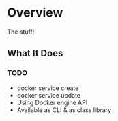 # Overview

The stuff!

## What It Does

### TODO
- docker service create
- docker service update
- Using Docker engine API
- Available as CLI & as class library
